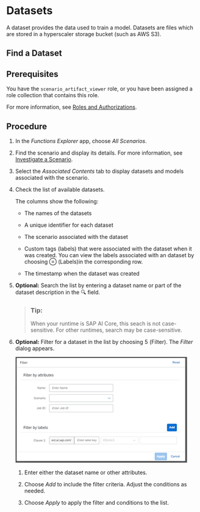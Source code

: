 <!-- loiof4bebd478845414fb3b3ae08fdd2fe20 -->

<link rel="stylesheet" type="text/css" href="css/sap-icons.css"/>

# Datasets

A dataset provides the data used to train a model. Datasets are files which are stored in a hyperscaler storage bucket \(such as AWS S3\).

<a name="task_abl_vnp_prb"/>

<!-- task\_abl\_vnp\_prb -->

## Find a Dataset



<a name="task_abl_vnp_prb__prereq_zdr_n4p_prb"/>

## Prerequisites

You have the `scenario_artifact_viewer` role, or you have been assigned a role collection that contains this role.

For more information, see [Roles and Authorizations](roles-and-authorizations-4ef8499.md).



<a name="task_abl_vnp_prb__steps_rxj_wnp_prb"/>

## Procedure

1.  In the *Functions Explorer* app, choose *All Scenarios*.

2.  Find the scenario and display its details. For more information, see [Investigate a Scenario](investigate-a-scenario-4547979.md).

3.  Select the *Associated Contents* tab to display datasets and models associated with the scenario.

4.  Check the list of available datasets.

    The columns show the following:

    -   The names of the datasets

    -   A unique identifier for each dataset

    -   The scenario associated with the dataset

    -   Custom tags \(labels\) that were associated with the dataset when it was created. You can view the labels associated with an dataset by choosing <span class="SAP-icons-V5"></span> \(Labels\)in the corresponding row.

    -   The timestamp when the dataset was created


5.  **Optional:** Search the list by entering a dataset name or part of the dataset description in the :mag: field.

    > ### Tip:  
    > When your runtime is SAP AI Core, this seach is not case-sensitive. For other runtimes, search may be case-sensitive.

6.  **Optional:** Filter for a dataset in the list by choosing <span class="SAP-icons-V5"></span> \(Filter\). The *Filter* dialog appears.

    ![](images/Investigate_a_deployment_f5e5d68.png)

    1.  Enter either the dataset name or other attributes.

    2.  Choose *Add* to include the filter criteria. Adjust the conditions as needed.

    3.  Choose *Apply* to apply the filter and conditions to the list.



